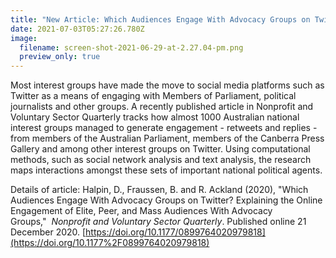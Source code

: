 ```yaml
---
title: "New Article: Which Audiences Engage With Advocacy Groups on Twitter?"
date: 2021-07-03T05:27:26.780Z
image:
  filename: screen-shot-2021-06-29-at-2.27.04-pm.png
  preview_only: true
---
```

Most interest groups have made the move to social media platforms such as Twitter as a means of engaging with Members of Parliament, political journalists and other groups. A recently published article in Nonprofit and Voluntary Sector Quarterly tracks how almost 1000 Australian national interest groups managed to generate engagement - retweets and replies - from members of the Australian Parliament, members of the Canberra Press Gallery and among other interest groups on Twitter. Using computational methods, such as social network analysis and text analysis, the research maps interactions amongst these sets of important national political agents. 

Details of article: Halpin, D., Fraussen, B. and R. Ackland (2020), "Which Audiences Engage With Advocacy Groups on Twitter? Explaining the Online Engagement of Elite, Peer, and Mass Audiences With Advocacy Groups,"  *Nonprofit and Voluntary Sector Quarterly*. Published online 21 December 2020. [https://doi.org/10.1177/0899764020979818](https://doi.org/10.1177%2F0899764020979818)